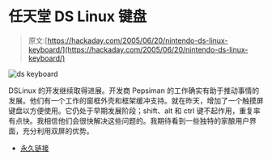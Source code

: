 # 任天堂 DS Linux 键盘

> 原文:[https://hackaday.com/2005/06/20/nintendo-ds-linux-keyboard/](https://hackaday.com/2005/06/20/nintendo-ds-linux-keyboard/)

![ds keyboard](../Images/98a7216456e7058b50c889660c5d03fb.png)

DSLinux 的开发继续取得进展。开发商 Pepsiman 的工作确实有助于推动事情的发展。他们有一个工作的窗框外壳和框架缓冲支持。就在昨天，增加了一个触摸屏键盘以方便使用。它仍处于早期发展阶段；shift、alt 和 ctrl 键不起作用，重复率有点快。我相信他们会很快解决这些问题的。我期待看到一些独特的家酿用户界面，充分利用双屏的优势。

*   [永久链接](http://www.dslinux.org/blogs/pepsiman/?p=14)